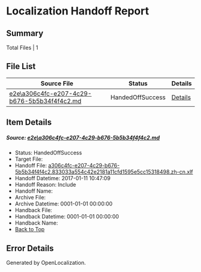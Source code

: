 # <a name='report-top'></a> Localization Handoff Report

## Summary
 Total Files | 1

## File List
 Source File | Status | Details 
 ----------- | ------ | ------- 
 [e2e\a306c4fc-e207-4c29-b676-5b5b34f4f4c2.md](https://github.com/OpenLocalizationTestOrg/ol-test0/blob/3fd61865ea1d7d40bedf2c967a530cfa9d1a46d5/e2e/a306c4fc-e207-4c29-b676-5b5b34f4f4c2.md) | HandedOffSuccess | [Details](#0a0ff068e2bed645420fb423d1ca511fe9d992111)

## Item Details
##### <a name='0a0ff068e2bed645420fb423d1ca511fe9d992111'></a> Source: [e2e\a306c4fc-e207-4c29-b676-5b5b34f4f4c2.md](https://github.com/OpenLocalizationTestOrg/ol-test0/blob/3fd61865ea1d7d40bedf2c967a530cfa9d1a46d5/e2e/a306c4fc-e207-4c29-b676-5b5b34f4f4c2.md)
* Status: HandedOffSuccess
* Target File: 
* Handoff File: [a306c4fc-e207-4c29-b676-5b5b34f4f4c2.833033a554c42e2181a11cfd1595e5cc15318498.zh-cn.xlf](https://github.com/OpenLocalizationTestOrg/ol-test0-handoff/blob/b921b93d86b69790f85ca48fdaa42817307923a5/ol-handoff/OpenLocalizationTestOrg/ol-test0-zhcn/shujia/ht/a306c4fc-e207-4c29-b676-5b5b34f4f4c2.833033a554c42e2181a11cfd1595e5cc15318498.zh-cn.xlf)
* Handoff Datetime: 2017-01-11 10:47:09
* Handoff Reason: Include
* Handoff Name: 
* Archive File: 
* Archive Datetime: 0001-01-01 00:00:00
* Handback File: 
* Handback Datetime: 0001-01-01 00:00:00
* Handback Name: 
* [Back to Top](#report-top)


## Error Details

Generated by OpenLocalization.
